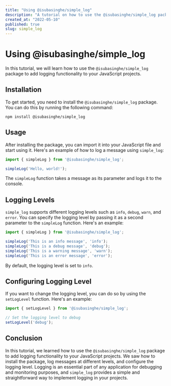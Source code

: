 ```yaml
---
title: "Using @isubasinghe/simple_log"
description: "A tutorial on how to use the @isubasinghe/simple_log package for logging in your JavaScript projects."
created_at: "2022-05-10"
published: true
slug: simple_log
---
```


# Using @isubasinghe/simple_log

In this tutorial, we will learn how to use the `@isubasinghe/simple_log` package to add logging functionality to your JavaScript projects.

## Installation

To get started, you need to install the `@isubasinghe/simple_log` package. You can do this by running the following command:

```
npm install @isubasinghe/simple_log
```

## Usage

After installing the package, you can import it into your JavaScript file and start using it. Here's an example of how to log a message using `simple_log`:

```javascript
import { simpleLog } from '@isubasinghe/simple_log';

simpleLog('Hello, world!');
```

The `simpleLog` function takes a message as its parameter and logs it to the console.

## Logging Levels

`simple_log` supports different logging levels such as `info`, `debug`, `warn`, and `error`. You can specify the logging level by passing it as a second parameter to the `simpleLog` function. Here's an example:

```javascript
import { simpleLog } from '@isubasinghe/simple_log';

simpleLog('This is an info message', 'info');
simpleLog('This is a debug message', 'debug');
simpleLog('This is a warning message', 'warn');
simpleLog('This is an error message', 'error');
```

By default, the logging level is set to `info`.

## Configuring Logging Level

If you want to change the logging level, you can do so by using the `setLogLevel` function. Here's an example:

```javascript
import { setLogLevel } from '@isubasinghe/simple_log';

// Set the logging level to debug
setLogLevel('debug');
```

## Conclusion

In this tutorial, we learned how to use the `@isubasinghe/simple_log` package to add logging functionality to your JavaScript projects. We saw how to install the package, log messages at different levels, and configure the logging level. Logging is an essential part of any application for debugging and monitoring purposes, and `simple_log` provides a simple and straightforward way to implement logging in your projects.